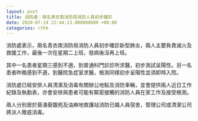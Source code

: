 ```yaml
---
layout: post
title: 消防處：兩名青衣南消防局消防人員初步確診
date: 2020-07-24 22:44:13.000000000 +08:00
categories: rthk
---
```


消防處表示，兩名青衣南消防局消防人員初步確診新型肺炎，兩人主要負責滅火及救援工作，最後一次在星期二上班，發病後沒再上班。

其中一名患者星期三感到不適，到普通科門診診所求醫，初步測試呈陽性。另一名患者昨晚感到不適，到醫院急症室求醫，檢測同樣初步呈陽性並須即時入院。

消防處已經安排人員清潔及消毒有關辦公地點及消防車輛，並會提供兩人近日工作紀錄及執勤表，亦會安排與患者可能有緊密接觸的消防人員在家工作及接受檢測。

兩人分別居於葵涌葵馥苑及油麻地救護站消防已婚人員宿舍，管理公司或清潔公司將派人徹底消毒。
